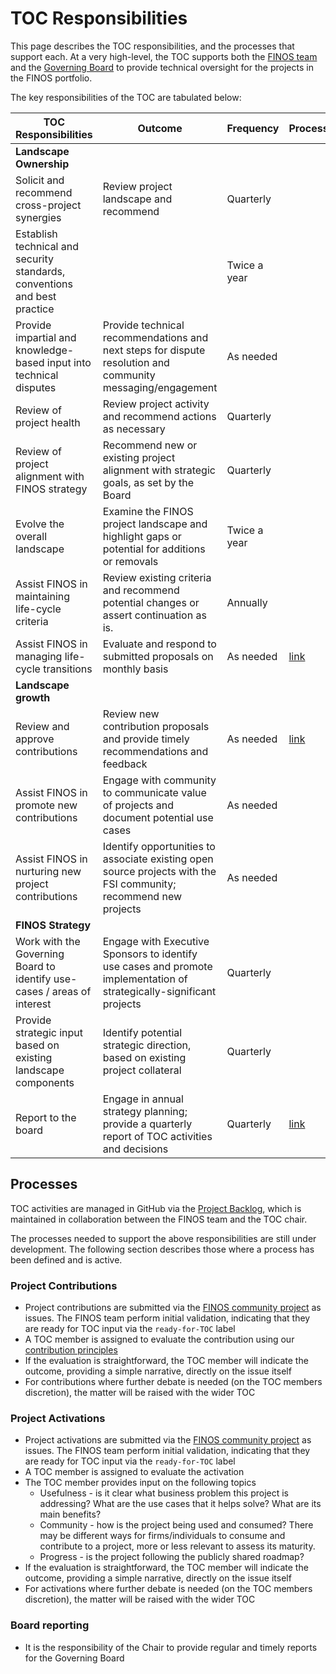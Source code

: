 # TOC Responsibilities

This page describes the TOC responsibilities, and the processes that support each. At a very high-level, the TOC supports both the [FINOS team](https://www.finos.org/team) and the [Governing Board](https://www.finos.org/governing-board) to provide technical oversight for the projects in the FINOS portfolio.

The key responsibilities of the TOC are tabulated below:

| **TOC Responsibilities** | **Outcome** | **Frequency** | **Process** |
| - | - | - | - | 
| **Landscape Ownership** |
| Solicit and recommend cross-project synergies                              | Review project landscape and recommend                                                                                | Quarterly    |
| Establish technical and security standards, conventions and best practice  |                                                                                                                       | Twice a year |
| Provide impartial and knowledge-based input into technical disputes        | Provide technical recommendations and next steps for dispute resolution and community messaging/engagement            | As needed    |
| Review of project health                                                   | Review project activity and recommend actions as necessary                                                            | Quarterly    |
| Review of project alignment with FINOS strategy                            | Recommend new or existing project alignment with strategic goals, as set by the Board                                 | Quarterly    |
| Evolve the overall landscape                                               | Examine the FINOS project landscape and highlight gaps or potential for additions or removals                         | Twice a year |
| Assist FINOS in maintaining life-cycle criteria                            | Review existing criteria and recommend potential changes or assert continuation as is.                                | Annually     |
| Assist FINOS in managing life-cycle transitions                            | Evaluate and respond to submitted proposals on monthly basis                                                          | As needed    | [link](#project-activations) |
| **Landscape growth** |
| Review and approve contributions                                           | Review new contribution proposals and provide timely recommendations and feedback                                     | As needed    | [link](#project-contributions) |
| Assist FINOS in promote new contributions                                  | Engage with community to communicate value of projects and document potential use cases                               | As needed    |
| Assist FINOS in nurturing new project contributions                        | Identify opportunities to associate existing open source projects with the FSI community; recommend new projects      | As needed    |
| **FINOS Strategy** |
| Work with the Governing Board to identify use-cases / areas of interest    | Engage with Executive Sponsors to identify use cases and promote implementation of strategically-significant projects | Quarterly    |
| Provide strategic input based on existing landscape components             | Identify potential strategic direction, based on existing project collateral                                          | Quarterly    |
| Report to the board                                                        | Engage in annual strategy planning; provide a quarterly report of TOC activities and decisions                        | Quarterly    | [link](#board-reporting) |

## Processes

TOC activities are managed in GitHub via the [Project Backlog](https://github.com/orgs/finos/projects/39), which is maintained in collaboration between the FINOS team and the TOC chair.

The processes needed to support the above responsibilities are still under development. The following section describes those where a process has been defined and is active.

### Project Contributions

 - Project contributions are submitted via the [FINOS community project](https://github.com/finos/community) as issues. The FINOS team perform initial validation, indicating that they are ready for TOC input via the `ready-for-TOC` label
 - A TOC member is assigned to evaluate the contribution using our [contribution principles](https://github.com/finos/technical-steering-committee/blob/master/contribution-principles.md)
 - If the evaluation is straightforward, the TOC member will indicate the outcome, providing a simple narrative, directly on the issue itself
 - For contributions where further debate is needed (on the TOC members discretion), the matter will be raised with the wider TOC

### Project Activations

 - Project activations are submitted via the [FINOS community project](https://github.com/finos/community) as issues. The FINOS team perform initial validation, indicating that they are ready for TOC input via the `ready-for-TOC` label
 - A TOC member is assigned to evaluate the activation
 - The TOC member provides input on the following topics
   - Usefulness - is it clear what business problem this project is addressing? What are the use cases that it helps solve? What are its main benefits?
   - Community - how is the project being used and consumed? There may be different ways for firms/individuals to consume and contribute to a project, more or less relevant to assess its maturity.
   - Progress - is the project following the publicly shared roadmap?
 - If the evaluation is straightforward, the TOC member will indicate the outcome, providing a simple narrative, directly on the issue itself
 - For activations where further debate is needed (on the TOC members discretion), the matter will be raised with the wider TOC

### Board reporting

 - It is the responsibility of the Chair to provide regular and timely reports for the Governing Board
